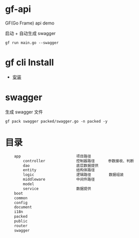 # gf-api
GF(Go Frame) api demo

启动 + 自动生成 swagger 

```shell
gf run main.go --swagger
```
# gf cli Install

- [安装](https://goframe.org/cli)

# swagger
生成 swagger 文件 

```shell
gf pack swagger packed/swagger.go -n packed -y
```
# 目录
```html
    app                         项目路径
        controller              控制器路径      参数接收、判断
        dao                     底层数据提供
        entity                  结构体路径
        logic                   逻辑路径        数据组装
        middleware              中间件路径
        model              
        service                 数据提供
    boot
    common                      
    config
    document
    i18n
    packed
    public
    router
    swagger
```